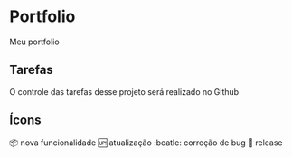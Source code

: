 # Portfolio
Meu portfolio

## Tarefas

O controle das tarefas desse projeto será realizado no Github

## Ícons

:package: nova funcionalidade 
:up: atualização
:beatle: correção de bug
:checkered_flag: release